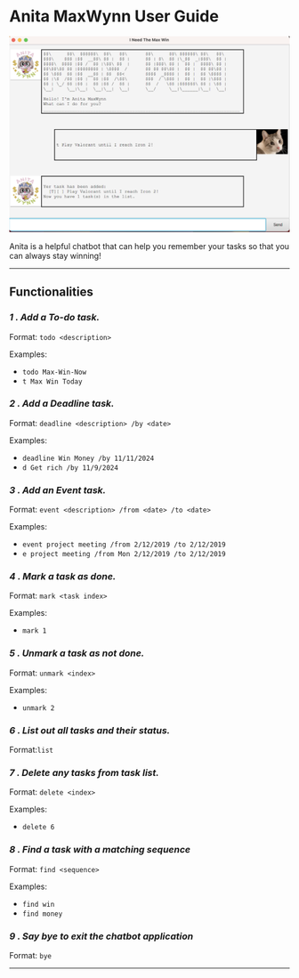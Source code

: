 # Anita MaxWynn User Guide

![Screenshot of Ui.](Ui.png)

Anita is a helpful chatbot that can help you remember your tasks so that you can always stay winning!

---
## Functionalities

### _1 . Add a **To-do** task._ 

Format: `todo <description>`

Examples:
* `todo Max-Win-Now`
* `t Max Win Today`

### _2 . Add a **Deadline** task._ 

Format: `deadline <description> /by <date>`

Examples:
* `deadline Win Money /by 11/11/2024`
* `d Get rich /by 11/9/2024`

### _3 . Add an **Event** task._ 

Format: `event <description> /from <date> /to <date>`

Examples:
* `event project meeting /from 2/12/2019 /to 2/12/2019`
* `e project meeting /from Mon 2/12/2019 /to 2/12/2019`

### _4 . **Mark** a task as done._
Format: `mark <task index>`

Examples:
* `mark 1`

### _5 . **Unmark** a task as not done._

Format: `unmark <index>`

Examples:
* `unmark 2`

### _6 . **List** out all tasks and their status._ 

Format:`list`

### _7 . **Delete** any tasks from task list._ 

Format: `delete <index>`

Examples:
* `delete 6`

### _8 . **Find** a task with a matching sequence_ 

Format: `find <sequence>`

Examples:
* `find win`
* `find money`

### _9 . Say **bye** to exit the chatbot application_ 
Format: `bye`

---



